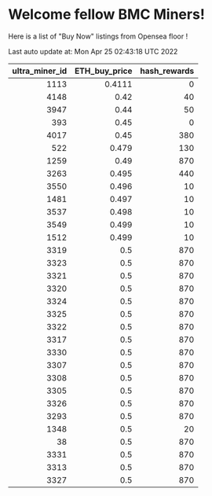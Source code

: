 # Welcome fellow BMC Miners!
Here is a list of "Buy Now" listings from Opensea floor !


Last auto update at: Mon Apr 25 02:43:18 UTC 2022


|   ultra_miner_id |   ETH_buy_price |   hash_rewards |
|-----------------:|----------------:|---------------:|
|             1113 |          0.4111 |              0 |
|             4148 |          0.42   |             40 |
|             3947 |          0.44   |             50 |
|              393 |          0.45   |              0 |
|             4017 |          0.45   |            380 |
|              522 |          0.479  |            130 |
|             1259 |          0.49   |            870 |
|             3263 |          0.495  |            440 |
|             3550 |          0.496  |             10 |
|             1481 |          0.497  |             10 |
|             3537 |          0.498  |             10 |
|             3549 |          0.499  |             10 |
|             1512 |          0.499  |             10 |
|             3319 |          0.5    |            870 |
|             3323 |          0.5    |            870 |
|             3321 |          0.5    |            870 |
|             3320 |          0.5    |            870 |
|             3324 |          0.5    |            870 |
|             3325 |          0.5    |            870 |
|             3322 |          0.5    |            870 |
|             3317 |          0.5    |            870 |
|             3330 |          0.5    |            870 |
|             3307 |          0.5    |            870 |
|             3308 |          0.5    |            870 |
|             3305 |          0.5    |            870 |
|             3326 |          0.5    |            870 |
|             3293 |          0.5    |            870 |
|             1348 |          0.5    |             20 |
|               38 |          0.5    |            870 |
|             3331 |          0.5    |            870 |
|             3313 |          0.5    |            870 |
|             3327 |          0.5    |            870 |